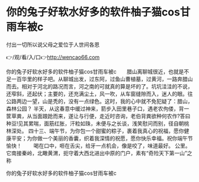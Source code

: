 # 你的兔子好软水好多的软件柚子猫cos甘雨车被c
付出一切所以说父母之爱位于人世间各恩

👉/观/看/入/口👉http://wencao66.com

你的兔子好软水好多的软件柚子猫cos甘雨车被c　　腊山离聊城很近，也就是不足一百华里的样子吧。从聊城出发，过东阿，过鱼山曹植墓，过黄河，一路奔腊山而去。相对于河北的路况而言，河之南的可就真的算是坏的了。坑坑洼洼的不说，还窄斜，还起伏；主要的，还充满尘土，风一吹，从车窗缝隙而入，迷人的眼。往公路两边一望，山是秃的，没有一点绿色。这时，我的心中就不免犯疑了：腊山，森林公园？
半天，从这春意中缓过神来，箭步入田里巷子口，遇老农佝偻，背一筐草粪，从当面踉跄而来，遂让与行便，走近时咨询，老伯背粪欲种何农作?答曰种豆!见其累喘，面筋红胀，汗粒如珠，未便与之长谈，浅笑慰问而别，径自朝桃林深处。
	四十三、端午节，为你包一个甜蜜的粽子，裹着我真心的祝福，愿你健康平安；为你做一个美丽的香囊，织着我深情的祝愿，愿你快乐幸福。祝你端午节愉快！
　　喝在口中，咂在舌尖，给牙一点机会，像是咬了，味道最好。
公里。它南接秦岭，北瞰黄渭，扼守着大西北进出中原的门户，素有“奇险天下第一山”之称

你的兔子好软水好多的软件柚子猫cos甘雨车被c
